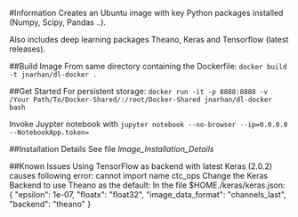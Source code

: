 #Information
Creates an Ubuntu image with key Python packages installed (Numpy, Scipy, Pandas ..). 

Also includes deep learning packages Theano, Keras and Tensorflow (latest releases).

##Build Image
From same directory containing the Dockerfile:
```docker build -t jnarhan/dl-docker .```

##Get Started
For persistent storage:
```docker run -it -p 8888:8888 -v /Your Path/To/Docker-Shared/:/root/Docker-Shared jnarhan/dl-docker bash```

Invoke Juypter notebook with
```jupyter notebook --no-browser --ip=0.0.0.0 --NotebookApp.token=```

##Installation Details
See file *Image\_Installation\_Details*

##Known Issues
Using TensorFlow as backend with latest Keras (2.0.2) causes following error: cannot import name ctc_ops
Change the Keras Backend to use Theano as the default: In the file $HOME./keras/keras.json:
{
    "epsilon": 1e-07, 
    "floatx": "float32", 
    "image_data_format": "channels_last", 
    "backend": "theano"
}
